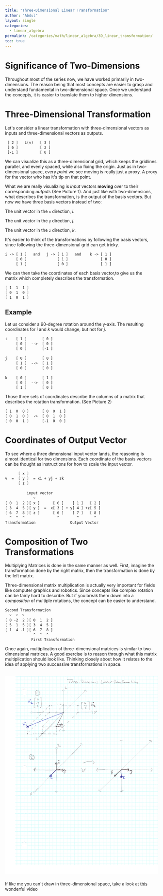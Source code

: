 ```yaml
---
title: "Three-Dimensional Linear Transformation"
author: "Abdul"
layout: single
categories:
  - linear_algebra
permalink: /categories/math/linear_algebra/3D_linear_transformation/
toc: true
---
```

# Significance of Two-Dimensions
Throughout most of the series now, we have worked primarily in two-dimensions.
The reason being that most concepts are easier to grasp and
understand fundamental in two-dimensional space.
Once we understand the concepts, it is easier to translate them to higher dimensions.

# Three-Dimensional Transformation

Let's consider a linear transformation with three-dimensional vectors
as inputs and three-dimensional vectors as outputs.

     [ 2 ]   L(v)   [ 3 ]
     [ 6 ]          [ 2 ]   
     [-1 ]          [ 0 ]   

We can visualize this as a three-dimensional grid, which keeps the
gridlines parallel, and evenly spaced, while also fixing the origin.
Just as in two-dimensional space, every *point* we see moving
is really just a proxy.
A proxy for the vector who has it's tip on that point.

What we are really visualizing is *input* vectors __moving__ over to
their corresponding *outputs* (See Picture 1).
And just like with two-dimensions, what describes the transformation,
is the output of the basis vectors.
But now we have three basis vectors instead of two:

The unit vector in the `x` direction, *i*.

The unit vector in the `y` direction, *j*.

The unit vector in the `z` direction, *k*.

It's easier to think of the transformations by following the basis vectors,
since following the three-dimensional grid can get tricky.

    i -> [ 1 ]   and   j -> [ 1 ]   and    k -> [ 1 ]
         [ 0 ]              [ 1 ]               [ 0 ]
         [ 1 ]              [ 0 ]               [ 1 ]

We can then take the coordinates of each basis vector,to give us the  
matrix which completely describes the transformation.

    [ 1  1  1 ]
    [ 0  1  0 ]
    [ 1  0  1 ]

## Example
Let us consider a 90-degree rotation around the y-axis.
The resulting coordinates for *i* and *k* would change, but not for *j*.

    i    [ 1 ]       [ 0 ]
         [ 0 ]  -->  [ 0 ]
         [ 0 ]       [-1 ]

    j    [ 0 ]       [ 0 ]
         [ 1 ]  -->  [ 1 ]
         [ 0 ]       [ 0 ]

    k    [ 0 ]       [ 1 ]
         [ 0 ]  -->  [ 0 ]
         [ 1 ]       [ 0 ]

Those three sets of coordinates describe the columns of a matrix that
describes the rotation transformation. (See Picture 2)

    [ 1  0  0 ]      [ 0  0  1 ]
    [ 0  1  0 ]  ->  [ 0  1  0 ]
    [ 0  0  1 ]      [-1  0  0 ]

# Coordinates of Output Vector
To see where a three dimensional input vector lands, the reasoning is
almost identical for two dimensions.
Each coordinate of the basis vectors can be thought as instructions
for how to scale the input vector.

          [ x ]    
    v  =  [ y ]  = xi + yj + zk
          [ z ]   

              input vector
                 ˅   
    [ 0  1  2 ][ x ]      [ 0 ]    [ 1 ]   [ 2 ]
    [ 3  4  5 ][ y ]  =  x[ 3 ] + y[ 4 ] +z[ 5 ]
    [ 6  7  8 ][ z ]      [ 6 ]    [ 7 ]   [ 8 ]
      ^  ^  ^               ^        ^       ^
    Transformation                Output Vector

# Composition of Two Transformations
Multiplying Matrices is done in the same manner as well.
First, imagine the transformation done by the right matrix,
then the transformation is done by the left matrix.

Three-dimensional matrix multiplication is actually very important
for fields like computer graphics and robotics.
Since concepts like complex rotation can be fairly hard to describe.
But if you break them down into a *composition* of multiple rotations,
the concept can be easier to understand.

    Second Transformation
      ˅  ˅  ˅
    [ 0 -2  2 ][ 0  1  2 ]
    [ 5  1  5 ][ 3  4  5 ]
    [ 1  4 -1 ][ 6  7  8 ]
                 ^  ^  ^
                First Transformation

Once again, multiplication of three-dimensional matrices is
similar to two-dimensional matrices.
A good exercise is to reason through what this matrix multiplication should look like.
Thinking closely about how it relates to the idea of applying two
successive transformations in space.

![3D-Transformation](/assets/images/linear_algebra_3d_transformation.jpg)
----------------------------
If like me you can't draw in three-dimensional space,
take a look at [this](https://www.youtube.com/watch?v=r-eJMJzJr_o)
wonderful video
